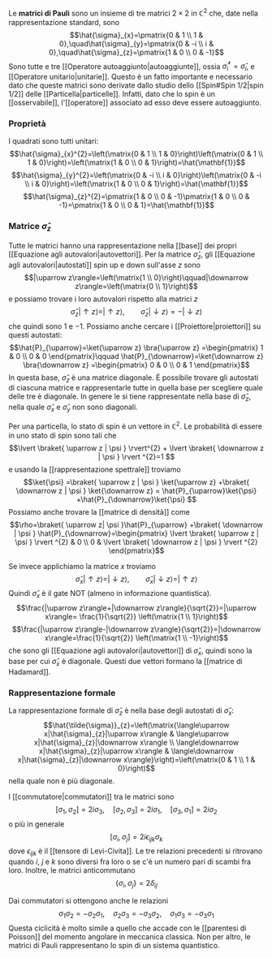 Le **matrici di Pauli** sono un insieme di tre matrici $2\times2$ in $\mathbb{C}^{2}$ che, date nella rappresentazione standard, sono
$$\hat{\sigma}_{x}=\pmatrix{0 & 1 \\ 1 & 0},\quad\hat{\sigma}_{y}=\pmatrix{0 & -i \\ i & 0},\quad\hat{\sigma}_{z}=\pmatrix{1 & 0 \\ 0 & -1}$$
Sono tutte e tre [[Operatore autoaggiunto|autoaggiunte]], ossia $\hat{\sigma}_{i}^{\dagger}=\hat{\sigma}_{i}$, e [[Operatore unitario|unitarie]]. Questo è un fatto importante e necessario dato che queste matrici sono derivate dallo studio dello [[Spin#Spin 1/2|spin 1/2]] delle [[Particella|particelle]]. Infatti, dato che lo spin è un [[osservabile]], l'[[operatore]] associato ad esso deve essere autoaggiunto.
### Proprietà
I quadrati sono tutti unitari:
$$\hat{\sigma}_{x}^{2}=\left(\matrix{0 & 1 \\ 1 & 0}\right)\left(\matrix{0 & 1 \\ 1 & 0}\right)=\left(\matrix{1 & 0 \\ 0 & 1}\right)=\hat{\mathbf{1}}$$
$$\hat{\sigma}_{y}^{2}=\left(\matrix{0 & -i \\ i & 0}\right)\left(\matrix{0 & -i \\ i & 0}\right)=\left(\matrix{1 & 0 \\ 0 & 1}\right)=\hat{\mathbf{1}}$$
$$\hat{\sigma}_{z}^{2}=\pmatrix{1 & 0 \\ 0 & -1}\pmatrix{1 & 0 \\ 0 & -1}=\pmatrix{1 & 0 \\ 0 & 1}=\hat{\mathbf{1}}$$
### Matrice $\hat{\sigma}_{z}$
Tutte le matrici hanno una rappresentazione nella [[base]] dei propri [[Equazione agli autovalori|autovettori]]. Per la matrice $\hat{\sigma}_{z}$, gli [[Equazione agli autovalori|autostati]] spin up e down sull'asse $z$ sono
$$|\uparrow z\rangle=\left(\matrix{1 \\ 0}\right)\qquad|\downarrow z\rangle=\left(\matrix{0 \\ 1}\right)$$
e possiamo trovare i loro autovalori rispetto alla matrici $z$
$$\hat{\sigma}_{z}|\uparrow z\rangle=|\uparrow z\rangle,\qquad\hat{\sigma}_{z}|\downarrow z\rangle=-|\downarrow z\rangle$$
che quindi sono $1$ e $-1$. Possiamo anche cercare i [[Proiettore|proiettori]] su questi autostati:
$$\hat{P}_{\uparrow}=\ket{\uparrow z} \bra{\uparrow z} =\begin{pmatrix}
1 & 0 \\
0 & 0
\end{pmatrix}\qquad \hat{P}_{\downarrow}=\ket{\downarrow z} \bra{\downarrow z} =\begin{pmatrix}
0 & 0 \\
0 & 1
\end{pmatrix}$$
In questa base, $\hat{\sigma}_{z}$ è una matrice diagonale. È possibile trovare gli autostati di ciascuna matrice e rappresentarle tutte in quella base per scegliere quale delle tre è diagonale. In genere le si tiene rappresentate nella base di $\hat{\sigma}_{z}$, nella quale $\hat{\sigma}_{x}$ e $\hat{\sigma}_{y}$ non sono diagonali.

Per una particella, lo stato di spin è un vettore in $\mathbb{C}^{2}$. Le probabilità di essere in uno stato di spin sono tali che
$$\lvert \braket{ \uparrow z | \psi } \rvert^{2} + \lvert \braket{ \downarrow z | \psi }  \rvert ^{2}=1 $$
e usando la [[rappresentazione spettrale]] troviamo
$$\ket{\psi} =\braket{ \uparrow z | \psi } \ket{\uparrow z} +\braket{ \downarrow z | \psi } \ket{\downarrow z} = \hat{P}_{\uparrow}\ket{\psi} +\hat{P}_{\downarrow}\ket{\psi} $$
Possiamo anche trovare la [[matrice di densità]] come
$$\rho=\braket{ \uparrow z| \psi }\hat{P}_{\uparrow} +\braket{ \downarrow | \psi } \hat{P}_{\downarrow}=\begin{pmatrix}
\lvert \braket{ \uparrow z | \psi }  \rvert ^{2} & 0 \\
0 & \lvert \braket{ \downarrow z | \psi }  \rvert ^{2}
\end{pmatrix}$$

Se invece applichiamo la matrice $x$ troviamo
$$\hat{\sigma}_{x}|\uparrow z\rangle=|\downarrow z\rangle,\qquad\hat{\sigma}_{x}|\downarrow z\rangle=|\uparrow z\rangle$$
Quindi $\hat{\sigma}_{x}$ è il gate NOT (almeno in informazione quantistica).
$$\frac{|\uparrow z\rangle+|\downarrow z\rangle}{\sqrt{2}}=|\uparrow x\rangle= \frac{1}{\sqrt{2}} \left(\matrix{1 \\ 1}\right)$$
$$\frac{|\uparrow z\rangle-|\downarrow z\rangle}{\sqrt{2}}=|\downarrow x\rangle=\frac{1}{\sqrt{2}} \left(\matrix{1 \\ -1}\right)$$
che sono gli [[Equazione agli autovalori|autovettori]] di $\hat{\sigma}_{x}$, quindi sono la base per cui $\hat{\sigma}_{x}$ è diagonale. Questi due vettori formano la [[matrice di Hadamard]].
### Rappresentazione formale
La rappresentazione formale di $\hat{\sigma}_{z}$ è nella base degli autostati di $\hat{\sigma}_{x}$:
$$\hat{\tilde{\sigma}}_{z}=\left(\matrix{\langle\uparrow x|\hat{\sigma}_{z}|\uparrow x\rangle & \langle\uparrow x|\hat{\sigma}_{z}|\downarrow x\rangle \\ \langle\downarrow x|\hat{\sigma}_{z}|\uparrow x\rangle & \langle\downarrow x|\hat{\sigma}_{z}|\downarrow x\rangle}\right)=\left(\matrix{0 & 1 \\ 1 & 0}\right)$$
nella quale non è più diagonale.

I [[commutatore|commutatori]] tra le matrici sono
$$[\sigma_{1},\sigma_{2}]=2i\sigma_{3}, \quad [\sigma_{2},\sigma_{3}]=2i\sigma_{1}, \quad [\sigma_{3},\sigma_{1}]=2i\sigma_{2}$$
o più in generale
$$[\sigma_{i},\sigma_{j}]=2i\epsilon_{ijk}\sigma_{k}$$
dove $\epsilon_{ijk}$ è il [[tensore di Levi-Civita]]. Le tre relazioni precedenti si ritrovano quando $i$, $j$ e $k$ sono diversi fra loro o se c'è un numero pari di scambi fra loro. Inoltre, le matrici anticommutano
$$\{\sigma_{i},\sigma_{j}\}=2\delta_{ij}$$

Dai commutatori si ottengono anche le relazioni
$$\sigma_{1}\sigma_{2}=-\sigma_{2}\sigma_{1}, \quad \sigma_{2}\sigma_{3}=-\sigma_{3}\sigma_{2}, \quad \sigma_{1}\sigma_{3}=-\sigma_{3}\sigma_{1}$$
Questa ciclicità è molto simile a quello che accade con le [[parentesi di Poisson]] del momento angolare in meccanica classica. Non per altro, le matrici di Pauli rappresentano lo spin di un sistema quantistico.